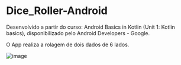 # Dice_Roller-Android
Desenvolvido a partir do curso: Android Basics in Kotlin (Unit 1: Kotlin basics), disponibilizado pelo Android Developers - Google.

O App realiza a rolagem de dois dados de 6 lados.

![image](https://github.com/DiogoMontalvao/Dice_Roller-Android/assets/109600744/ad7bf9e4-f757-40e1-a0c8-ac6080aa8b07)

